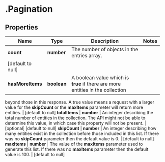 # .Pagination

## Properties
Name | Type | Description | Notes
------------ | ------------- | ------------- | -------------
**count** | **number** | The number of objects in the entries array.
 | [default to null]
**hasMoreItems** | **boolean** | A boolean value which is **true** if there are more entities in the collection
beyond those in this response. A true value means a request with a larger value
for the **skipCount** or the **maxItems** parameter will return more entities.
 | [default to null]
**totalItems** | **number** | An integer describing the total number of entities in the collection.
The API might not be able to determine this value,
in which case this property will not be present.
 | [optional] [default to null]
**skipCount** | **number** | An integer describing how many entities exist in the collection before
those included in this list. If there was no **skipCount** parameter then the
default value is 0.
 | [default to null]
**maxItems** | **number** | The value of the **maxItems** parameter used to generate this list.
If there was no **maxItems** parameter then the default value is 100.
 | [default to null]


